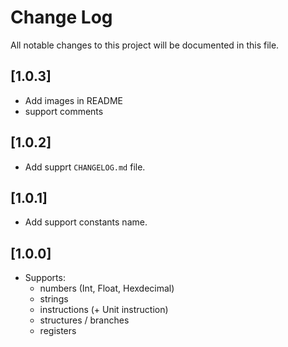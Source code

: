 # Change Log

All notable changes to this project will be documented in this file.
## [1.0.3]
- Add images in README
- support comments

## [1.0.2]
- Add supprt `CHANGELOG.md` file.

## [1.0.1]

- Add support constants name.

## [1.0.0]
- Supports:
    - numbers (Int, Float, Hexdecimal)
    - strings
    - instructions (+ Unit instruction)
    - structures / branches
    - registers